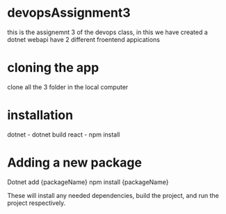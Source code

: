 # devopsAssignment3

this is the assignemnt 3 of the devops class, in this we have created a dotnet webapi have 2 different froentend appications

# cloning the app
  clone all the 3 folder in the local computer

# installation 
 dotnet - dotnet build
 react - npm install 
 
# Adding a new package

Dotnet add {packageName}
npm install {packageName}

These will install any needed dependencies, build the project, and run the project respectively.

